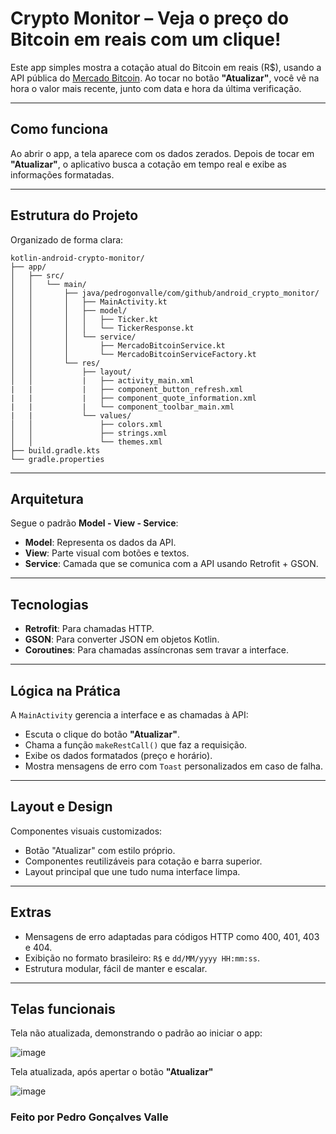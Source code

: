 # Crypto Monitor – Veja o preço do Bitcoin em reais com um clique!

Este app simples mostra a cotação atual do Bitcoin em reais (R$), usando a API pública do [Mercado Bitcoin](https://www.mercadobitcoin.com.br/). Ao tocar no botão **"Atualizar"**, você vê na hora o valor mais recente, junto com data e hora da última verificação.

---

## Como funciona

Ao abrir o app, a tela aparece com os dados zerados. Depois de tocar em **"Atualizar"**, o aplicativo busca a cotação em tempo real e exibe as informações formatadas.

---

## Estrutura do Projeto

Organizado de forma clara:

    kotlin-android-crypto-monitor/
    ├── app/
    │   ├── src/
    │   │   └── main/
    │   │       ├── java/pedrogonvalle/com/github/android_crypto_monitor/
    │   │       │   ├── MainActivity.kt
    │   │       │   ├── model/
    │   │       │   │   ├── Ticker.kt
    │   │       │   │   └── TickerResponse.kt
    │   │       │   └── service/
    │   │       │       ├── MercadoBitcoinService.kt
    │   │       │       └── MercadoBitcoinServiceFactory.kt
    │   │       └── res/
    │   │           ├── layout/
    │   │           |   ├── activity_main.xml
    |   |           |   ├── component_button_refresh.xml
    |   |           |   ├── component_quote_information.xml
    |   |           |   └── component_toolbar_main.xml
    |   |           └── values/
    │   │               ├── colors.xml
    │   │               ├── strings.xml
    │   │               └── themes.xml
    ├── build.gradle.kts
    └── gradle.properties


---

## Arquitetura

Segue o padrão **Model - View - Service**:

- **Model**: Representa os dados da API.
- **View**: Parte visual com botões e textos.
- **Service**: Camada que se comunica com a API usando Retrofit + GSON.

---

## Tecnologias

- **Retrofit**: Para chamadas HTTP.
- **GSON**: Para converter JSON em objetos Kotlin.
- **Coroutines**: Para chamadas assíncronas sem travar a interface.

---

## Lógica na Prática

A `MainActivity` gerencia a interface e as chamadas à API:

- Escuta o clique do botão **"Atualizar"**.
- Chama a função `makeRestCall()` que faz a requisição.
- Exibe os dados formatados (preço e horário).
- Mostra mensagens de erro com `Toast` personalizados em caso de falha.

---

## Layout e Design

Componentes visuais customizados:

- Botão "Atualizar" com estilo próprio.
- Componentes reutilizáveis para cotação e barra superior.
- Layout principal que une tudo numa interface limpa.

---

## Extras

- Mensagens de erro adaptadas para códigos HTTP como 400, 401, 403 e 404.
- Exibição no formato brasileiro: `R$` e `dd/MM/yyyy HH:mm:ss`.
- Estrutura modular, fácil de manter e escalar.

---

## Telas funcionais
Tela não atualizada, demonstrando o padrão ao iniciar o app:

![image](https://github.com/user-attachments/assets/844281a1-e1f4-4800-832a-265519fc668c)

Tela atualizada, após apertar o botão **"Atualizar"**

![image](https://github.com/user-attachments/assets/eaa64bec-78a6-4c5a-803e-29dceaf760f8)

### Feito por **Pedro Gonçalves Valle**
